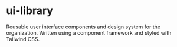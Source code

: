 # ui-library

Reusable user interface components and design system for the
organization.  Written using a component framework and styled with
Tailwind CSS.
